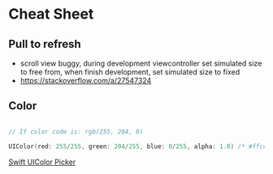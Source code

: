 # Cheat Sheet

## Pull to refresh

* scroll view buggy, during development viewcontroller set simulated size to free from, when finish development, set simulated size to fixed
* https://stackoverflow.com/a/27547324

## Color

```swift

// If color code is: rgb(255, 204, 0)

UIColor(red: 255/255, green: 204/255, blue: 0/255, alpha: 1.0) /* #ffcc00 */

```

[Swift UIColor Picker](https://www.ralfebert.de/ios-examples/uikit/swift-uicolor-picker/)